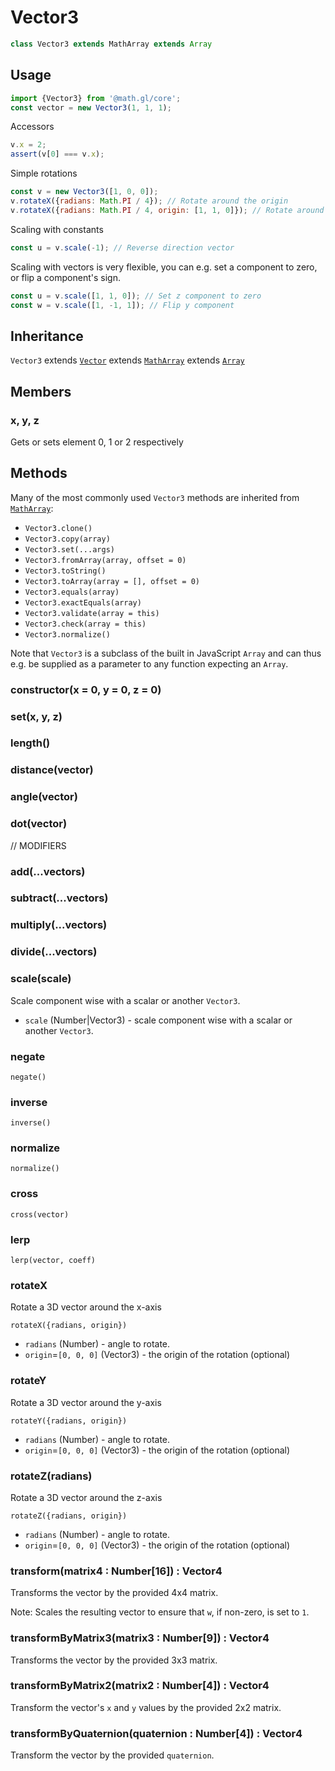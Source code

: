 # Vector3

```js
class Vector3 extends MathArray extends Array
```

## Usage

```js
import {Vector3} from '@math.gl/core';
const vector = new Vector3(1, 1, 1);
```

Accessors

```js
v.x = 2;
assert(v[0] === v.x);
```

Simple rotations

```js
const v = new Vector3([1, 0, 0]);
v.rotateX({radians: Math.PI / 4}); // Rotate around the origin
v.rotateX({radians: Math.PI / 4, origin: [1, 1, 0]}); // Rotate around the specified point
```

Scaling with constants

```js
const u = v.scale(-1); // Reverse direction vector
```

Scaling with vectors is very flexible, you can e.g. set a component to zero, or flip a component's sign.

```js
const u = v.scale([1, 1, 0]); // Set z component to zero
const w = v.scale([1, -1, 1]); // Flip y component
```

## Inheritance

`Vector3` extends [`Vector`](/docs/modules/core/api-reference/vector) extends [`MathArray`](/docs/modules/core/api-reference/math-array) extends [`Array`](https://developer.mozilla.org/en-US/docsWeb/JavaScript/Reference/Global_Objects/Array)

## Members

### x, y, z

Gets or sets element 0, 1 or 2 respectively

## Methods

Many of the most commonly used `Vector3` methods are inherited from [`MathArray`](./math-array.md):

- `Vector3.clone()`
- `Vector3.copy(array)`
- `Vector3.set(...args)`
- `Vector3.fromArray(array, offset = 0)`
- `Vector3.toString()`
- `Vector3.toArray(array = [], offset = 0)`
- `Vector3.equals(array)`
- `Vector3.exactEquals(array)`
- `Vector3.validate(array = this)`
- `Vector3.check(array = this)`
- `Vector3.normalize()`

Note that `Vector3` is a subclass of the built in JavaScript `Array` and can thus e.g. be supplied as a parameter to any function expecting an `Array`.

### constructor(x = 0, y = 0, z = 0)

### set(x, y, z)

### length()

### distance(vector)

### angle(vector)

### dot(vector)

// MODIFIERS

### add(...vectors)

### subtract(...vectors)

### multiply(...vectors)

### divide(...vectors)

### scale(scale)

Scale component wise with a scalar or another `Vector3`.

- `scale` (Number|Vector3) - scale component wise with a scalar or another `Vector3`.

### negate

`negate()`

### inverse

`inverse()`

### normalize

`normalize()`

### cross

`cross(vector)`

### lerp

`lerp(vector, coeff)`

### rotateX

Rotate a 3D vector around the x-axis

`rotateX({radians, origin})`

- `radians` (Number) - angle to rotate.
- `origin`=`[0, 0, 0]` (Vector3) - the origin of the rotation (optional)

### rotateY

Rotate a 3D vector around the y-axis

`rotateY({radians, origin})`

- `radians` (Number) - angle to rotate.
- `origin`=`[0, 0, 0]` (Vector3) - the origin of the rotation (optional)

### rotateZ(radians)

Rotate a 3D vector around the z-axis

`rotateZ({radians, origin})`

- `radians` (Number) - angle to rotate.
- `origin`=`[0, 0, 0]` (Vector3) - the origin of the rotation (optional)

### transform(matrix4 : Number[16]) : Vector4

Transforms the vector by the provided 4x4 matrix.

Note: Scales the resulting vector to ensure that `w`, if non-zero, is set to `1`.

### transformByMatrix3(matrix3 : Number[9]) : Vector4

Transforms the vector by the provided 3x3 matrix.

### transformByMatrix2(matrix2 : Number[4]) : Vector4

Transform the vector's `x` and `y` values by the provided 2x2 matrix.

### transformByQuaternion(quaternion : Number[4]) : Vector4

Transform the vector by the provided `quaternion`.

